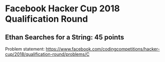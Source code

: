 # Facebook Hacker Cup 2018 Qualification Round

## Ethan Searches for a String: 45 points

Problem statement: https://www.facebook.com/codingcompetitions/hacker-cup/2018/qualification-round/problems/C